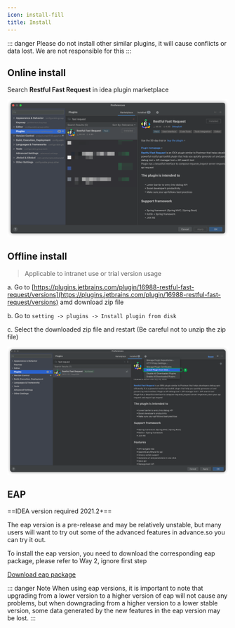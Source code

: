 ```yaml
---
icon: install-fill
title: Install
---
```


::: danger
Please do not install other similar plugins, it will cause conflicts or data lost. We are not responsible for this
:::

## Online install

Search **Restful Fast Request** in idea plugin marketplace

![download](/img/download.png)

## Offline install

> Applicable to intranet use or trial version usage

a. Go to [https://plugins.jetbrains.com/plugin/16988-restful-fast-request/versions](https://plugins.jetbrains.com/plugin/16988-restful-fast-request/versions) amd download zip file

b. Go to `setting -> plugins -> Install plugin from disk`

c. Select the downloaded zip file and restart (Be careful not to unzip the zip file)

![installLocal](/img/installLocal.png)

## EAP

==IDEA version required 2021.2+==

The eap version is a pre-release and may be relatively unstable, but many users will want to try out some of the advanced features in advance.so you can try it out.

To install the eap version, you need to download the corresponding eap package, please refer to Way 2, ignore first step

[Download eap package](https://plugins.jetbrains.com/plugin/16988-restful-fast-request/versions/eap)

::: danger Note
When using eap versions, it is important to note that upgrading from a lower version to a higher version of eap will not cause any problems,
but when downgrading from a higher version to a lower stable version, some data generated by the new features in the eap version may be lost.
:::
